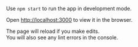 
Use `npm start` to run the app in development mode. 

Open [http://localhost:3000](http://localhost:3000) to view it in the browser.

The page will reload if you make edits.<br>
You will also see any lint errors in the console.




